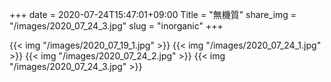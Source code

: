 +++
date  = 2020-07-24T15:47:01+09:00
Title = "無機質"
share_img = "/images/2020_07_24_3.jpg"
slug = "inorganic"
+++

{{< img "/images/2020_07_19_1.jpg" >}}
{{< img "/images/2020_07_24_1.jpg" >}}
{{< img "/images/2020_07_24_2.jpg" >}}
{{< img "/images/2020_07_24_3.jpg" >}}